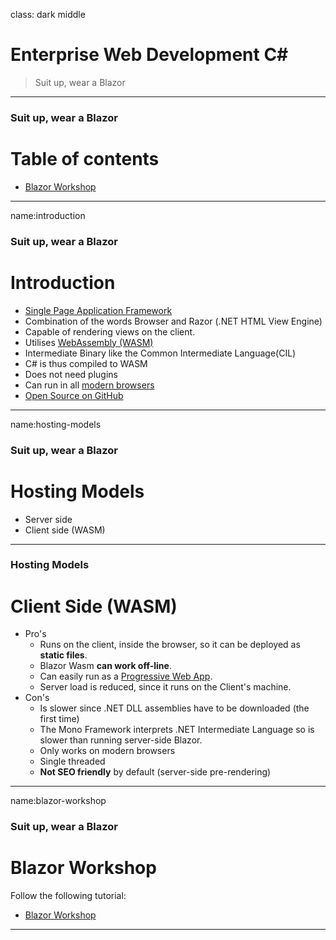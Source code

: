 class: dark middle

# Enterprise Web Development C&#35;
> Suit up, wear a Blazor

---
### Suit up, wear a Blazor
# Table of contents

- [Blazor Workshop](#introduction)

---
name:introduction
### Suit up, wear a Blazor
# Introduction
- [Single Page Application Framework](https://en.wikipedia.org/wiki/Single-page_application)
- Combination of the words Browser and Razor (.NET HTML View Engine)
- Capable of rendering views on the client.
- Utilises [WebAssembly (WASM)](https://blazor-university.com/overview/what-is-webassembly/)
 - Intermediate Binary like the Common Intermediate Language(CIL)
 - C# is thus compiled to WASM
 - Does not need plugins
 - Can run in all [modern browsers](https://caniuse.com/?search=wasm)
- [Open Source on GitHub](https://github.com/dotnet/aspnetcore/tree/main/src/Components)

---
name:hosting-models
### Suit up, wear a Blazor
# Hosting Models
- Server side
- Client side (WASM)

---
### Hosting Models
# Client Side (WASM)
- Pro's
    - Runs on the client, inside the browser, so it can be deployed as **static files**.
    - Blazor Wasm **can work off-line**.
    - Can easily run as a [Progressive Web App](https://web.dev/progressive-web-apps/).
    - Server load is reduced, since it runs on the Client's machine.
- Con's
    - Is slower since .NET DLL assemblies have to be downloaded (the first time)
    - The Mono Framework interprets .NET Intermediate Language so is slower than running server-side Blazor.
    - Only works on modern browsers
    - Single threaded
    - **Not SEO friendly** by default (server-side pre-rendering)
---
name:blazor-workshop
### Suit up, wear a Blazor
# Blazor Workshop

Follow the following tutorial:
- <a href="https://github.com/dotnet-presentations/blazor-workshop" target="_blank">Blazor Workshop</a>
---
